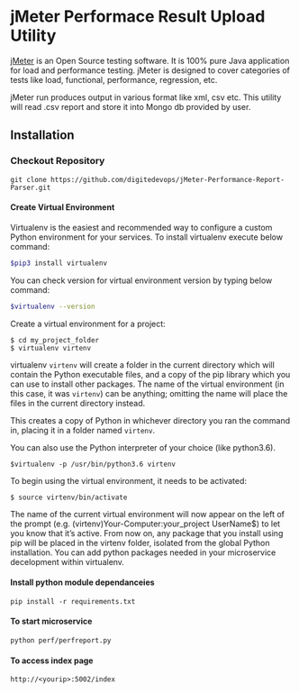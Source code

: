 # jMeter Performace Result Upload Utility

[jMeter](https://jmeter.apache.org/) is an Open Source testing software. It is 100% pure Java application for load and performance testing. jMeter is designed to cover categories of tests like load, functional, performance, regression, etc.

jMeter run produces output in various format like xml, csv etc. This utility will read .csv report and store it into Mongo db provided by user.

## Installation
### Checkout Repository
```
git clone https://github.com/digitedevops/jMeter-Performance-Report-Parser.git
```
#### Create Virtual Environment
Virtualenv is the easiest and recommended way to configure a custom Python environment for your services.
To install virtualenv execute below command:
```sh
$pip3 install virtualenv
```
You can check version for virtual environment version by typing below command:
```sh
$virtualenv --version
```
Create a virtual environment for a project:
```
$ cd my_project_folder
$ virtualenv virtenv
```
virtualenv `virtenv` will create a folder in the current directory which will contain the Python executable files, and a copy of the pip library which you can use to install other packages. The name of the virtual environment (in this case, it was `virtenv`) can be anything; omitting the name will place the files in the current directory instead.

This creates a copy of Python in whichever directory you ran the command in, placing it in a folder named `virtenv`.

You can also use the Python interpreter of your choice (like python3.6).
```
$virtualenv -p /usr/bin/python3.6 virtenv
```
To begin using the virtual environment, it needs to be activated:
```
$ source virtenv/bin/activate
```
The name of the current virtual environment will now appear on the left of the prompt (e.g. (virtenv)Your-Computer:your_project UserName$) to let you know that it’s active. From now on, any package that you install using pip will be placed in the virtenv folder, isolated from the global Python installation. You can add python packages needed in your microservice decelopment within virtualenv. 

#### Install python module dependanceies
```
pip install -r requirements.txt
```
#### To start microservice 
```
python perf/perfreport.py
```
#### To access index page
```
http://<yourip>:5002/index
```
